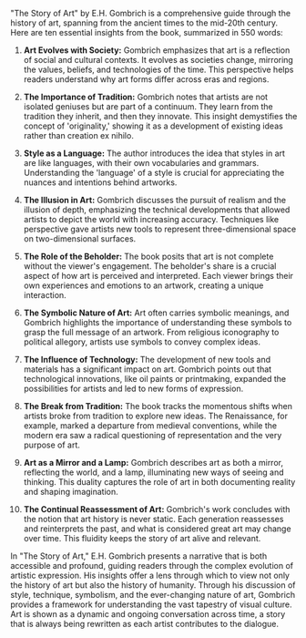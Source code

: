 "The Story of Art" by E.H. Gombrich is a comprehensive guide through the history of art, spanning from the ancient times to the mid-20th century. Here are ten essential insights from the book, summarized in 550 words:

1. **Art Evolves with Society:** Gombrich emphasizes that art is a reflection of social and cultural contexts. It evolves as societies change, mirroring the values, beliefs, and technologies of the time. This perspective helps readers understand why art forms differ across eras and regions.

2. **The Importance of Tradition:** Gombrich notes that artists are not isolated geniuses but are part of a continuum. They learn from the tradition they inherit, and then they innovate. This insight demystifies the concept of 'originality,' showing it as a development of existing ideas rather than creation ex nihilo.

3. **Style as a Language:** The author introduces the idea that styles in art are like languages, with their own vocabularies and grammars. Understanding the 'language' of a style is crucial for appreciating the nuances and intentions behind artworks.

4. **The Illusion in Art:** Gombrich discusses the pursuit of realism and the illusion of depth, emphasizing the technical developments that allowed artists to depict the world with increasing accuracy. Techniques like perspective gave artists new tools to represent three-dimensional space on two-dimensional surfaces.

5. **The Role of the Beholder:** The book posits that art is not complete without the viewer's engagement. The beholder's share is a crucial aspect of how art is perceived and interpreted. Each viewer brings their own experiences and emotions to an artwork, creating a unique interaction.

6. **The Symbolic Nature of Art:** Art often carries symbolic meanings, and Gombrich highlights the importance of understanding these symbols to grasp the full message of an artwork. From religious iconography to political allegory, artists use symbols to convey complex ideas.

7. **The Influence of Technology:** The development of new tools and materials has a significant impact on art. Gombrich points out that technological innovations, like oil paints or printmaking, expanded the possibilities for artists and led to new forms of expression.

8. **The Break from Tradition:** The book tracks the momentous shifts when artists broke from tradition to explore new ideas. The Renaissance, for example, marked a departure from medieval conventions, while the modern era saw a radical questioning of representation and the very purpose of art.

9. **Art as a Mirror and a Lamp:** Gombrich describes art as both a mirror, reflecting the world, and a lamp, illuminating new ways of seeing and thinking. This duality captures the role of art in both documenting reality and shaping imagination.

10. **The Continual Reassessment of Art:** Gombrich's work concludes with the notion that art history is never static. Each generation reassesses and reinterprets the past, and what is considered great art may change over time. This fluidity keeps the story of art alive and relevant.

In "The Story of Art," E.H. Gombrich presents a narrative that is both accessible and profound, guiding readers through the complex evolution of artistic expression. His insights offer a lens through which to view not only the history of art but also the history of humanity. Through his discussion of style, technique, symbolism, and the ever-changing nature of art, Gombrich provides a framework for understanding the vast tapestry of visual culture. Art is shown as a dynamic and ongoing conversation across time, a story that is always being rewritten as each artist contributes to the dialogue.